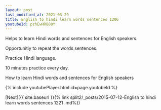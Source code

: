 ```yaml
---
layout: post
last_modified_at: 2021-03-29
title: English to hindi learn words sentences 1206 
youtubeId: pzhEwHRB80Y
---
```

 
 
Helps to learn Hindi words and sentences for English speakers.

Opportunitiy to repeat the words sentences. 

Practice Hindi language. 
 
10 minutes practice every day. 
 
How to learn Hindi words and sentences for English speakers 
 
{% include youtubePlayer.html id=page.youtubeId %}
 
 
[Next]({{ site.baseurl }}{% link  split2/_posts/2015-07-12-English to hindi learn words sentences 1221 .md%})
 
